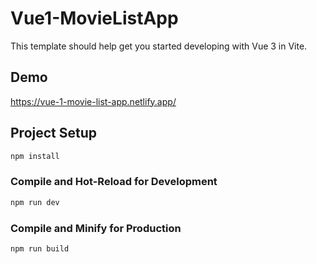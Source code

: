 # Vue1-MovieListApp

This template should help get you started developing with Vue 3 in Vite.



## Demo

https://vue-1-movie-list-app.netlify.app/


## Project Setup

```sh
npm install
```

### Compile and Hot-Reload for Development

```sh
npm run dev
```

### Compile and Minify for Production

```sh
npm run build
```
